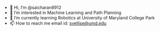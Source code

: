 - 👋 Hi, I’m @saicharan8912
- 👀 I’m interested in Machine Learning and Path Planning
- 🌱 I’m currently learning Robotics at University of Maryland College Park
- 📫 How to reach me email id: svellise@umd.edu

<!---
saicharan8912/saicharan8912 is a ✨ special ✨ repository because its `README.md` (this file) appears on your GitHub profile.
You can click the Preview link to take a look at your changes.
--->
